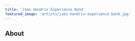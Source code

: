 ```yaml
---
title: 'Jimi Hendrix Experience Band'
featured_image: 'artists/jimi-hendrix-experience-band.jpg'
---
```


## About


